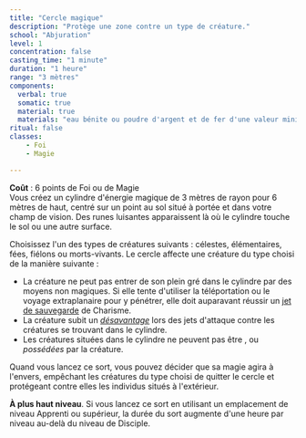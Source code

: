 ```yaml
---
title: "Cercle magique"
description: "Protège une zone contre un type de créature."
school: "Abjuration"
level: 1
concentration: false
casting_time: "1 minute"
duration: "1 heure"
range: "3 mètres"
components:
  verbal: true
  somatic: true
  material: true
  materials: "eau bénite ou poudre d'argent et de fer d'une valeur minimale de 100 po, que le sort consume"
ritual: false
classes:
    - Foi
    - Magie

---
```

**Coût** : 6 points de Foi ou de Magie  
Vous créez un cylindre d'énergie magique de 3 mètres de rayon pour 6 mètres de haut, centré sur un point au sol situé à portée et dans votre champ de vision. Des runes luisantes apparaissent là où le cylindre touche le sol ou une autre surface.

Choisissez l'un des types de créatures suivants : célestes, élémentaires, fées, fiélons ou morts-vivants. Le cercle affecte une créature du type choisi de la manière suivante :
* La créature ne peut pas entrer de son plein gré dans le cylindre par des moyens non magiques. Si elle tente d'utiliser la téléportation ou le voyage extraplanaire pour y pénétrer, elle doit auparavant réussir un [jet de sauvegarde](/utiliser-les-caracteristiques/#jets-de-sauvegarde) de Charisme.
* La créature subit un [_désavantage_](/utiliser-les-caracteristiques/#avantage-et-desavantage) lors des jets d'attaque contre les créatures se trouvant dans le cylindre.
* Les créatures situées dans le cylindre ne peuvent pas être <RT l="charmées" t="charme"/>, <RT l="terrorisées" t="terrorise"/> ou _possédées_ par la créature.

Quand vous lancez ce sort, vous pouvez décider que sa magie agira à l'envers, empêchant les créatures du type choisi de quitter le cercle et protégeant contre elles les individus situés à l'extérieur.

**À plus haut niveau**. Si vous lancez ce sort en utilisant un emplacement de niveau Apprenti ou supérieur, la durée du sort augmente d'une heure par niveau au-delà du niveau de Disciple.
